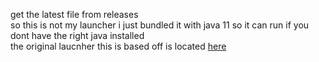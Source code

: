 get the latest file from releases  
so this is not my launcher i just bundled it with java 11 so it can run if you dont have the right java installed  
the original laucnher this is based off is located [here](https://github.com/jbx5/devious-client/releases/latest)

